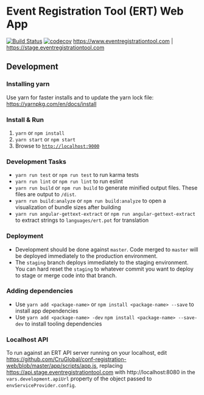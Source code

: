 # Event Registration Tool (ERT) Web App  
[![Build Status](https://travis-ci.org/CruGlobal/conf-registration-web.svg?branch=master)](https://travis-ci.org/CruGlobal/conf-registration-web) [![codecov](https://codecov.io/gh/CruGlobal/conf-registration-web/branch/master/graph/badge.svg)](https://codecov.io/gh/CruGlobal/conf-registration-web)
https://www.eventregistrationtool.com | https://stage.eventregistrationtool.com

## Development

### Installing yarn
Use yarn for faster installs and to update the yarn lock file: https://yarnpkg.com/en/docs/install

### Install & Run

1. `yarn` or `npm install`
2. `yarn start` or `npm start`
3. Browse to [`http://localhost:9000`](http://localhost:9000)

### Development Tasks

- `yarn run test` or `npm run test` to run karma tests
- `yarn run lint` or `npm run lint` to run eslint
- `yarn run build` or `npm run build` to generate minified output files. These files are output to `/dist`.
- `yarn run build:analyze` or `npm run build:analyze` to open a visualization of bundle sizes after building
- `yarn run angular-gettext-extract` or `npm run angular-gettext-extract` to extract strings to `languages/ert.pot` for translation

### Deployment

- Development should be done against `master`. Code merged to `master` will be deployed immediately to the production environment.
- The `staging` branch deploys immediately to the staging environment. You can hard reset the `staging` to whatever commit you want to deploy to stage or merge code into that branch.

### Adding dependencies

- Use `yarn add <package-name>` or `npm install <package-name> --save` to install app dependencies
- Use `yarn add <package-name> -dev` `npm install <package-name> --save-dev` to install tooling dependencies

### Localhost API 

To run against an ERT API server running on your localhost,
edit https://github.com/CruGlobal/conf-registration-web/blob/master/app/scripts/app.js,
replacing https://api.stage.eventregistrationtool.com with http://localhost:8080 in the `vars.development.apiUrl`
property of the object passed to `envServiceProvider.config`.
